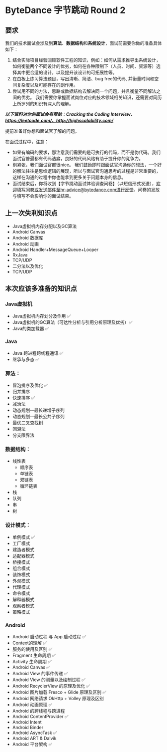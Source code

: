 # ByteDance 字节跳动 Round 2

## 要求

我们的技术面试会涉及到**算法**、**数据结构**和**系统设计**，面试前需要你做的准备具体如下：

1. 结合实际项目经验回顾软件工程的知识，例如：如何从需求推导出系统设计，如何衡量两个不同设计的优劣，如何在各种限制下（人员、时间、资源等）选择其中更合适的设计，以及提升该设计的可拓展性等。
2. 在白板上练习算法题目，写出清晰、简洁、bug free的代码, 并衡量时间和空间复杂度以及可能存在的副作用。
3. 尝试用不同的方法，思路或数据结构去解决同一个问题，并且衡量不同解法之间的优劣。
我们需要你掌握面试岗位对应的技术领域相关知识，还需要对简历上所罗列的知识有深入的理解。

***以下资料对你的面试会有帮助：Cracking the Coding Interview、https://leetcode.com/、http://highscalability.com/***

提前准备好你想和面试官了解的问题。 

在面试过程中，注意：
* 如果有编码的要求，那注意我们需要的是可执行的代码，而不是伪代码。我们面试官普遍都有代码洁癖，良好的代码风格有助于提升你的竞争力。 
* 别紧张，我们面试官都很nice。
我们鼓励即时跟面试官沟通你的想法，一个好的解法往往是思维逻辑的展现，所以与面试官沟通思考的过程是非常重要的，这样在沟通的过程中你也能拿到更多关于问题本身的信息。
* 面试结束后，你将收到【字节跳动面试体验调查问卷】（以短信形式发送），欢迎填写问卷或发送邮件至hr-advice@bytedance.com进行反馈。问卷的发放与填写不会影响你的面试结果。

## 上一次失利知识点

* Java虚拟机内存分配以及GC算法
* Android Canvas
* Android 数据库
* Android 动画
* Android Handler+MessageQueue+Looper
* RxJava
* TCP/UDP
* 二分法以及优化
* TCP/UDP

## 本次应该多准备的知识点

### Java虚拟机

* Java虚拟机内存划分及作用 ✅
* Java虚拟机的GC算法（可达性分析与引用分析原理及优劣）✅
* Java的类加载器 ✅

### Java

* Java 跨进程跨线程通讯 ✅
* 继承与多态 ✅

### 算法：

* 冒泡排序及优化 ✅
* 归并排序
* 快速排序 ✅
* 减治法                                                      
* 动态规划--最长递增子序列
* 动态规划--最长公共子序列
* 最优二叉查找树
* 回溯法
* 分支限界法

### 数据结构：

* 线性表
    * 顺序表
    * 单链表
    * 双链表
    * 循环链表
* 栈
* 队列
* 串
* 树

### 设计模式：

* 单例模式 ✅
* 工厂模式
* 建造者模式
* 适配器模式
* 桥接模式
* 组合模式
* 装饰模式
* 外观模式
* 代理模式
* 命令模式
* 解释器模式
* 观察者模式
* 策略模式

### Android

* Android 启动过程 与 App 启动过程 ✅
* Context的理解 ✅
* 服务的使用及区别 ✅ 
* Fragment 生命周期 ✅
* Activity 生命周期 ✅
* Android Canvas ✅
* Android View 的事件传递 ✅
* Android View 的测量以及绘制过程 ✅
* Android RecyclerView 的原理及优化 ✅
* Android 图片加载 Fresco + Glide 原理及区别 ✅
* Android 网络请求 OkHttp + Volley 原理及区别
* Android 动画原理 ✅
* Android 的跨线程与跨进程
* Android ContentProvider ✅
* Android Intent
* Android Binder 
* Android AsyncTask ✅
* Android ART & Dalvik
* Android 平台架构 ✅